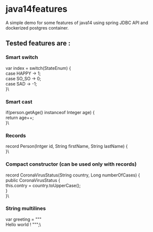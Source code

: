 # java14features
A simple demo for some features of java14 using spring JDBC API and dockerized postgres container.

## Tested features are :
### Smart switch
var index = switch(StateEnum) {\
 case HAPPY -> 1;\
 case SO_SO -> 0;\
 case SAD -> -1;\
}\

### Smart cast
if(person.getAge() instanceof Integer age) {\
   return age++;\
}\

### Records
record Person(Intger id, String firstName, String lastName) {\
}\

### Compact constructor (can be used only with records)
record CoronaVirusStatus(String country, Long numberOfCases) {\
   public CoronaVirusStatus {\
      this.contry = country.toUpperCase();\
   }\
}\

### String multilines
var greeting = """\
 Hello world
 !
""";\


